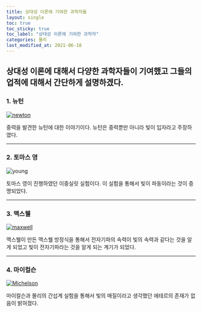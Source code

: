 ```yaml
---
title: 상대성 이론에 기여한 과학자들
layout: single
toc: true
toc_sticky: true
toc_label: "상대성 이론에 기여한 과학자"
categories: 물리
last_modified_at: 2021-06-18
---
```

상대성 이론에 대해서 다양한 과학자들이 기여했고 그들의 업적에 대해서 간단하게 설명하겠다.
---
### 1. 뉴턴
[![newton](https://img1.daumcdn.net/thumb/R800x0/?scode=mtistory2&fname=https%3A%2F%2Ft1.daumcdn.net%2Fcfile%2Ftistory%2F1133F23D4FFBC9BA3A "아이작 뉴턴의 삶에 대해서 궁금하다면 방문해 보세요")](https://wyh1014.tistory.com/39)

중력을 발견한 뉴턴에 대한 이야기이다. 뉴턴은 중력뿐만 아니라 빛이 입자라고 주장하였다.

---
### 2. 토마스 영
![young](https://javalab.org/lee/contents/young_interference_1.jpg)

토마스 영이 진행하였던 이중실릿 실험이다. 이 실험을 통해서 빛이 파동이라는 것이 증명되었다.

---
### 3. 맥스웰
[![maxwell](https://www.ktword.co.kr/img_data/2367_1.jpg "맥스웰 방정식에 대해서나 유도 과정에 대해서 궁금하다면 방문해 보세요")](https://www.ktword.co.kr/abbr_view.php?m_temp1=2367)

맥스웰이 만든 맥스웰 방정식을 통해서 전자기파의 속력이 빛의 속력과 같다는 것을 알게 되었고 빛이 전자기파라는 것을 알게 되는 계기가 되었다.

---
### 4. 마이컬슨
[![Michelson](https://www.sciencetimes.co.kr/wp-content/uploads/2020/06/H165_%EB%A7%88%EC%9D%B4%EC%BC%88%EC%8A%A8-%EA%B0%84%EC%84%AD%EA%B3%84_%EC%A0%80%EC%9E%91%EA%B6%8C%EC%9E%90_Polytec-GmbH-480x349.png "마이컬슨 간섭계에 대해서 더 알고 싶다면 방문해 보세요")](https://www.sciencetimes.co.kr/news/%EB%A7%88%EC%9D%B4%EC%BB%AC%EC%8A%A8%EA%B3%BC-%EB%AA%B0%EB%A6%AC%EC%9D%98-%EA%B0%84%EC%84%AD%EA%B3%84-%EC%8B%A4%ED%97%98/)

마이컬슨과 몰리의 간섭계 실험을 통해서 빛의 매질이라고 생각했던 에테르의 존재가 없음이 밝혀졌다.
